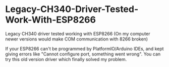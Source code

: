 # Legacy-CH340-Driver-Tested-Work-With-ESP8266
Legacy CH340 driver tested working with ESP8266 (On my computer newer versions would make COM communication with 8266 broken)

If your ESP8266 can't be programmed by PlatformIO/Arduino IDEs, and kept giving errors like "Cannot configure port, something went wrong". You can try this old version driver which finally solved my problem.
